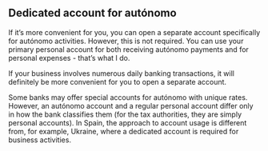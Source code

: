 ## Dedicated account for autónomo

If it’s more convenient for you, you can open a separate account specifically for autónomo activities. However, this is
not required. You can use your primary personal account for both receiving autónomo payments and for personal
expenses - that’s what I do.

If your business involves numerous daily banking transactions, it will definitely be more convenient for you to open a
separate account.

Some banks may offer special accounts for autónomo with unique rates. However, an autónomo account and a regular
personal account differ only in how the bank classifies them (for the tax authorities, they are simply personal
accounts). In Spain, the approach to account usage is different from, for example, Ukraine, where a dedicated account is
required for business activities.
